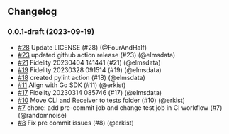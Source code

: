 ## Changelog

### 0.0.1-draft (2023-09-19)
- [#28](https://github.com/cdevents/sdk-python/pull/28) Update LICENSE (#28) (@FourAndHalf)
- [#23](https://github.com/cdevents/sdk-python/pull/23) updated github action release (#23) (@elmsdata)
- [#21](https://github.com/cdevents/sdk-python/pull/21) Fidelity 20230404 141441 (#21) (@elmsdata)
- [#19](https://github.com/cdevents/sdk-python/pull/19) Fidelity 20230328 091514 (#19) (@elmsdata)
- [#18](https://github.com/cdevents/sdk-python/pull/18) created pylint action (#18) (@elmsdata)
- [#11](https://github.com/cdevents/sdk-python/pull/11) Align with Go SDK (#11) (@erkist)
- [#17](https://github.com/cdevents/sdk-python/pull/17) Fidelity 20230314 085746 (#17) (@elmsdata)
- [#10](https://github.com/cdevents/sdk-python/pull/10) Move CLI and Receiver to tests folder (#10) (@erkist)
- [#7](https://github.com/cdevents/sdk-python/pull/7) chore: add pre-commit job and change test job in CI workflow (#7) (@randomnoise)
- [#8](https://github.com/cdevents/sdk-python/pull/8) Fix pre commit issues (#8) (@erkist)